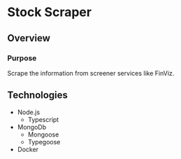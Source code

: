 # Stock Scraper

## Overview

### Purpose
Scrape the information from screener services like FinViz.

## Technologies

* Node.js
  * Typescript
* MongoDb
  * Mongoose
  * Typegoose
* Docker
